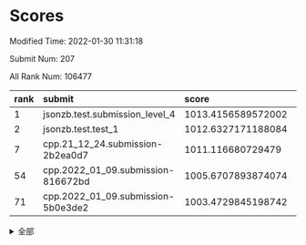 # Scores

Modified Time: 2022-01-30 11:31:18

Submit Num: 207

All Rank Num: 106477

| rank |               submit               |       score        |       sigma        | pk_num |
| :--- | :--------------------------------- | :----------------- | :----------------- | :----- |
| 1    | jsonzb.test.submission_level_4     | 1013.4156589572002 | 0.8169773795235129 | 2059   |
| 2    | jsonzb.test.test_1                 | 1012.6327171188084 | 0.7709769567602678 | 2059   |
| 7    | cpp.21_12_24.submission-2b2ea0d7   | 1011.116680729479  | 0.8086862263314822 | 2058   |
| 54   | cpp.2022_01_09.submission-816672bd | 1005.6707893874074 | 0.7098966497290892 | 2055   |
| 71   | cpp.2022_01_09.submission-5b0e3de2 | 1003.4729845198742 | 0.7180207596188053 | 2060   |


<details>
<summary>全部</summary>

| rank |                 submit                 |       score        |       sigma        | pk_num |
| :--- | :------------------------------------- | :----------------- | :----------------- | :----- |
| 1    | jsonzb.test.submission_level_4         | 1013.4156589572002 | 0.8169773795235129 | 2059   |
| 2    | jsonzb.test.test_1                     | 1012.6327171188084 | 0.7709769567602678 | 2059   |
| 3    | gobigger.level_3.submission_level_3_16 | 1011.4278601379594 | 0.7648453647612676 | 2054   |
| 4    | gobigger.level_3.submission_level_3_6  | 1011.2165728097194 | 0.7841339924822458 | 2055   |
| 5    | gobigger.level_3.submission_level_3_45 | 1011.2048746591934 | 0.7774597834959752 | 2056   |
| 6    | gobigger.level_3.submission_level_3_24 | 1011.1584155418443 | 0.7491518988899651 | 2059   |
| 7    | cpp.21_12_24.submission-2b2ea0d7       | 1011.116680729479  | 0.8086862263314822 | 2058   |
| 8    | gobigger.level_3.submission_level_3_0  | 1011.1159649806017 | 0.7668371648919854 | 2063   |
| 9    | gobigger.level_3.submission_level_3_35 | 1011.04446902114   | 0.8021153244621535 | 2060   |
| 10   | gobigger.level_3.submission_level_3_3  | 1010.9321037165306 | 0.7776382445235533 | 2062   |
| 11   | gobigger.level_3.submission_level_3_31 | 1010.9167220711015 | 0.7662170395939297 | 2056   |
| 12   | gobigger.level_3.submission_level_3_22 | 1010.776271084863  | 0.757514910479291  | 2062   |
| 13   | gobigger.level_3.submission_level_3_7  | 1010.7659070852251 | 0.7736134405953105 | 2048   |
| 14   | gobigger.level_3.submission_level_3_30 | 1010.7616789636302 | 0.7657612286702762 | 2057   |
| 15   | gobigger.level_3.submission_level_3_25 | 1010.6134692094679 | 0.7731662984533503 | 2061   |
| 16   | gobigger.level_3.submission_level_3_10 | 1010.5593310110853 | 0.7708039814957566 | 2057   |
| 17   | gobigger.level_3.submission_level_3_17 | 1010.3449529716612 | 0.7677347550973578 | 2061   |
| 18   | gobigger.level_3.submission_level_3_34 | 1010.3415625019892 | 0.7547800269056605 | 2060   |
| 19   | gobigger.level_3.submission_level_3_46 | 1010.3157952755377 | 0.764298937627418  | 2054   |
| 20   | gobigger.level_3.submission_level_3_43 | 1010.3053921805838 | 0.7615189428903345 | 2056   |
| 21   | gobigger.level_3.submission_level_3_39 | 1010.2900663542669 | 0.7718161810922642 | 2057   |
| 22   | gobigger.level_3.submission_level_3_33 | 1010.274321212654  | 0.7793823523190632 | 2056   |
| 23   | gobigger.level_3.submission_level_3_20 | 1010.2478841995044 | 0.7661207280814072 | 2058   |
| 24   | gobigger.level_3.submission_level_3_32 | 1010.21942746219   | 0.7704093010639764 | 2061   |
| 25   | gobigger.level_3.submission_level_3_28 | 1010.0729519845394 | 0.7826434428650126 | 2059   |
| 26   | gobigger.level_3.submission_level_3_48 | 1010.0728027760567 | 0.748320209050352  | 2059   |
| 27   | gobigger.level_3.submission_level_3_1  | 1009.9021260005641 | 0.7680110731429866 | 2057   |
| 28   | gobigger.level_3.submission_level_3_14 | 1009.8688906625109 | 0.7753854341735282 | 2062   |
| 29   | gobigger.level_3.submission_level_3_5  | 1009.847500277946  | 0.7537154937942233 | 2055   |
| 30   | gobigger.level_3.submission_level_3_12 | 1009.8325577538322 | 0.7448862281198206 | 2061   |
| 31   | gobigger.level_3.submission_level_3_21 | 1009.8195115863922 | 0.7734712856223576 | 2062   |
| 32   | gobigger.level_3.submission_level_3_4  | 1009.7899496379016 | 0.7515138822175269 | 2057   |
| 33   | gobigger.level_3.submission_level_3_47 | 1009.731582704754  | 0.7729510546212738 | 2055   |
| 34   | gobigger.level_3.submission_level_3_19 | 1009.7077373660641 | 0.7719804330152232 | 2054   |
| 35   | gobigger.level_3.submission_level_3_27 | 1009.7074570996726 | 0.7457367189983143 | 2056   |
| 36   | gobigger.level_3.submission_level_3_42 | 1009.6565119757377 | 0.756808124850438  | 2058   |
| 37   | gobigger.level_3.submission_level_3_26 | 1009.6414250477574 | 0.754777805318708  | 2059   |
| 38   | gobigger.level_3.submission_level_3_18 | 1009.6172800834742 | 0.7574273055839792 | 2054   |
| 39   | gobigger.level_3.submission_level_3_41 | 1009.5796214704154 | 0.7892196135267381 | 2054   |
| 40   | gobigger.level_3.submission_level_3_29 | 1009.5711428102958 | 0.7760086118257804 | 2057   |
| 41   | gobigger.level_3.submission_level_3_9  | 1009.4798394263634 | 0.7388674460347361 | 2055   |
| 42   | gobigger.level_3.submission_level_3_15 | 1009.4217921261006 | 0.748038333775898  | 2055   |
| 43   | gobigger.level_3.submission_level_3_11 | 1009.3294584045339 | 0.7579081497956258 | 2061   |
| 44   | gobigger.level_3.submission_level_3_49 | 1009.224870663943  | 0.7767407332752403 | 2060   |
| 45   | gobigger.level_3.submission_level_3_23 | 1009.1744214781756 | 0.7486367071665582 | 2058   |
| 46   | gobigger.level_3.submission_level_3_13 | 1009.1401697047068 | 0.7555068012006237 | 2056   |
| 47   | gobigger.level_3.submission_level_3_36 | 1009.1264068725634 | 0.7604377406289382 | 2056   |
| 48   | gobigger.level_3.submission_level_3_8  | 1008.8687890499416 | 0.7542825401806734 | 2058   |
| 49   | gobigger.level_3.submission_level_3_38 | 1008.8184975276073 | 0.7446463687162305 | 2063   |
| 50   | gobigger.level_3.submission_level_3_44 | 1008.776194360545  | 0.7418711728120633 | 2054   |
| 51   | gobigger.level_3.submission_level_3_2  | 1008.762788937615  | 0.7472009844508367 | 2054   |
| 52   | gobigger.level_3.submission_level_3_37 | 1008.2836619472929 | 0.7550743112391003 | 2056   |
| 53   | gobigger.level_3.submission_level_3_40 | 1008.0414109124471 | 0.7451240810738468 | 2054   |
| 54   | cpp.2022_01_09.submission-816672bd     | 1005.6707893874074 | 0.7098966497290892 | 2055   |
| 55   | gobigger.level_1.submission_level_1_47 | 1004.6095537695902 | 0.72249366756975   | 2057   |
| 56   | gobigger.level_1.submission_level_1_21 | 1004.5081623398614 | 0.7147970109507692 | 2059   |
| 57   | gobigger.level_1.submission_level_1_20 | 1004.4998526207438 | 0.7102439490634256 | 2054   |
| 58   | gobigger.level_1.submission_level_1_27 | 1004.4245560624466 | 0.7257696088194654 | 2060   |
| 59   | gobigger.level_1.submission_level_1_34 | 1004.2962960578768 | 0.7154054708526383 | 2056   |
| 60   | gobigger.level_1.submission_level_1_19 | 1004.2571875883405 | 0.721688380371097  | 2059   |
| 61   | gobigger.level_1.submission_level_1_38 | 1004.0411499447179 | 0.7138334210742344 | 2056   |
| 62   | gobigger.level_1.submission_level_1_33 | 1003.9484030310356 | 0.7192257589886843 | 2055   |
| 63   | gobigger.level_1.submission_level_1_14 | 1003.9241570604481 | 0.7173389772867936 | 2061   |
| 64   | gobigger.level_1.submission_level_1_15 | 1003.8992812839833 | 0.7160283081784553 | 2055   |
| 65   | gobigger.level_1.submission_level_1_44 | 1003.8680325438576 | 0.7227177151889794 | 2057   |
| 66   | gobigger.level_1.submission_level_1_17 | 1003.7136039215917 | 0.7299139035302683 | 2058   |
| 67   | gobigger.level_1.submission_level_1_1  | 1003.6130597227314 | 0.7196807462102844 | 2058   |
| 68   | gobigger.level_1.submission_level_1_26 | 1003.5839661913046 | 0.7091497695359072 | 2062   |
| 69   | gobigger.level_1.submission_level_1_42 | 1003.5808818384062 | 0.715854204489953  | 2059   |
| 70   | gobigger.level_1.submission_level_1_9  | 1003.5259842367614 | 0.7155044264273345 | 2053   |
| 71   | cpp.2022_01_09.submission-5b0e3de2     | 1003.4729845198742 | 0.7180207596188053 | 2060   |
| 72   | gobigger.level_1.submission_level_1_29 | 1003.4723277825246 | 0.7064867933569341 | 2059   |
| 73   | gobigger.level_1.submission_level_1_24 | 1003.4657224704478 | 0.7124065339519107 | 2057   |
| 74   | gobigger.level_1.submission_level_1_5  | 1003.4400092043253 | 0.7073696639202841 | 2061   |
| 75   | gobigger.level_1.submission_level_1_28 | 1003.3924261488063 | 0.71186923854074   | 2056   |
| 76   | gobigger.level_1.submission_level_1_49 | 1003.3808069609795 | 0.7209440688946865 | 2055   |
| 77   | gobigger.level_1.submission_level_1_4  | 1003.2975524570356 | 0.7122676363868371 | 2059   |
| 78   | gobigger.level_1.submission_level_1_23 | 1003.2566270186235 | 0.7205577949800052 | 2059   |
| 79   | gobigger.level_1.submission_level_1_40 | 1003.2167765962084 | 0.7217727668707845 | 2051   |
| 80   | gobigger.level_1.submission_level_1_8  | 1003.1532838746266 | 0.7100304531734632 | 2056   |
| 81   | gobigger.level_1.submission_level_1_48 | 1003.1376586857664 | 0.7073114696820911 | 2060   |
| 82   | gobigger.level_1.submission_level_1_31 | 1003.0074553017763 | 0.7111434158786362 | 2054   |
| 83   | gobigger.level_1.submission_level_1_13 | 1002.9805026614341 | 0.7177760750083695 | 2053   |
| 84   | gobigger.level_1.submission_level_1_6  | 1002.9235252014946 | 0.7148393071469707 | 2059   |
| 85   | gobigger.level_1.submission_level_1_45 | 1002.8191528458227 | 0.7108458089947801 | 2061   |
| 86   | gobigger.level_1.submission_level_1_36 | 1002.8112682214584 | 0.7138974058510146 | 2060   |
| 87   | gobigger.level_1.submission_level_1_0  | 1002.7109346653217 | 0.7153908857242084 | 2054   |
| 88   | gobigger.level_1.submission_level_1_37 | 1002.6906707766638 | 0.7094867876644917 | 2058   |
| 89   | gobigger.level_1.submission_level_1_18 | 1002.6702665541359 | 0.7124988584090773 | 2060   |
| 90   | gobigger.level_1.submission_level_1_30 | 1002.6483860749263 | 0.717661328298194  | 2058   |
| 91   | gobigger.level_1.submission_level_1_16 | 1002.6272018921042 | 0.7178966845946085 | 2058   |
| 92   | gobigger.level_1.submission_level_1_22 | 1002.5407893786036 | 0.7292715762326442 | 2058   |
| 93   | gobigger.level_1.submission_level_1_7  | 1002.5082456084485 | 0.7209366987396701 | 2059   |
| 94   | gobigger.level_1.submission_level_1_46 | 1002.4673403664038 | 0.7142805539402626 | 2058   |
| 95   | gobigger.level_1.submission_level_1_11 | 1002.4458666897353 | 0.712949615281079  | 2057   |
| 96   | gobigger.level_1.submission_level_1_39 | 1002.4009001127324 | 0.7222109312815368 | 2051   |
| 97   | gobigger.level_1.submission_level_1_12 | 1002.2465275990116 | 0.7194507804988313 | 2059   |
| 98   | gobigger.level_1.submission_level_1_35 | 1002.1653389494934 | 0.7118843885289666 | 2059   |
| 99   | gobigger.level_1.submission_level_1_32 | 1002.1158051298402 | 0.7163498658103851 | 2058   |
| 100  | gobigger.level_1.submission_level_1_41 | 1002.0231909130234 | 0.7080862393977203 | 2059   |
| 101  | gobigger.level_1.submission_level_1_3  | 1001.9689284753825 | 0.7089850780177431 | 2055   |
| 102  | gobigger.level_1.submission_level_1_25 | 1001.8444041170857 | 0.7093527227356974 | 2060   |
| 103  | gobigger.level_1.submission_level_1_2  | 1001.8047429830798 | 0.7055866269461061 | 2059   |
| 104  | gobigger.level_1.submission_level_1_43 | 1001.6546704065794 | 0.7073709232779275 | 2056   |
| 105  | gobigger.level_1.submission_level_1_10 | 1001.1938668589705 | 0.7153124230785393 | 2049   |
| 106  | gobigger.random.submission_random_15   | 997.5467822540777  | 0.7033822996320713 | 2047   |
| 107  | gobigger.random.submission_random_10   | 997.0356068477425  | 0.7083638854110093 | 2056   |
| 108  | gobigger.random.submission_random_9    | 996.9610993920664  | 0.711400497563209  | 2052   |
| 109  | gobigger.random.submission_random_6    | 996.8405298616628  | 0.7068222714846537 | 2052   |
| 110  | gobigger.random.submission_random_48   | 996.7314612446045  | 0.7011159490433385 | 2057   |
| 111  | gobigger.random.submission_random_35   | 996.6835628631405  | 0.6979249453821572 | 2060   |
| 112  | gobigger.random.submission_random_24   | 996.6709789674879  | 0.7081387148223257 | 2055   |
| 113  | gobigger.random.submission_random_29   | 996.600717674757   | 0.7039746784254564 | 2057   |
| 114  | gobigger.random.submission_random_26   | 996.5856413782341  | 0.7128203728410476 | 2062   |
| 115  | gobigger.random.submission_random_3    | 996.5418246123135  | 0.7140720666412159 | 2055   |
| 116  | gobigger.random.submission_random_13   | 996.4961199908855  | 0.7058294006947261 | 2063   |
| 117  | gobigger.random.submission_random_4    | 996.4354932343056  | 0.7016002387978715 | 2061   |
| 118  | gobigger.random.submission_random_37   | 996.3984416997429  | 0.7095047730089453 | 2055   |
| 119  | gobigger.random.submission_random_38   | 996.3823067465268  | 0.7078958831922253 | 2064   |
| 120  | gobigger.random.submission_random_30   | 996.3377192469367  | 0.721856618290796  | 2057   |
| 121  | gobigger.random.submission_random_11   | 996.2780842573186  | 0.7026544042040113 | 2055   |
| 122  | gobigger.random.submission_random_39   | 996.2734048373577  | 0.7018301043881433 | 2059   |
| 123  | gobigger.random.submission_random_5    | 996.2585502791989  | 0.7046737568615487 | 2061   |
| 124  | gobigger.random.submission_random_0    | 996.2581941782395  | 0.7182993625899984 | 2048   |
| 125  | gobigger.random.submission_random_44   | 996.24578115793    | 0.7310854201216399 | 2060   |
| 126  | gobigger.random.submission_random_40   | 996.2206760906837  | 0.7123160429872655 | 2057   |
| 127  | gobigger.random.submission_random_19   | 996.1593568515144  | 0.6984042684531481 | 2061   |
| 128  | gobigger.random.submission_random_21   | 996.0419710267834  | 0.7208711336155185 | 2060   |
| 129  | gobigger.random.submission_random_23   | 995.9916423653799  | 0.7125247803530977 | 2064   |
| 130  | gobigger.random.submission_random_32   | 995.9882449824062  | 0.7151505037859133 | 2056   |
| 131  | gobigger.random.submission_random_46   | 995.8825670178157  | 0.7100311564618306 | 2053   |
| 132  | gobigger.random.submission_random_34   | 995.8814228367102  | 0.7217327689100619 | 2053   |
| 133  | gobigger.random.submission_random_18   | 995.8451813933905  | 0.7091123526184175 | 2061   |
| 134  | gobigger.random.submission_random_8    | 995.8112386764493  | 0.70124774302183   | 2059   |
| 135  | gobigger.random.submission_random_45   | 995.7359724028321  | 0.7085101138429333 | 2061   |
| 136  | gobigger.random.submission_random_42   | 995.726100200442   | 0.7270887564894818 | 2060   |
| 137  | gobigger.random.submission_random_12   | 995.7170373346925  | 0.7154937581800526 | 2059   |
| 138  | gobigger.random.submission_random_22   | 995.5969472910139  | 0.7079729160790782 | 2054   |
| 139  | gobigger.random.submission_random_43   | 995.5736569804734  | 0.7130451141793446 | 2059   |
| 140  | gobigger.random.submission_random_28   | 995.5482757441081  | 0.709891525424588  | 2060   |
| 141  | gobigger.random.submission_random_16   | 995.4749256572119  | 0.7239433381896436 | 2054   |
| 142  | gobigger.random.submission_random_17   | 995.428592784309   | 0.7218564606968885 | 2059   |
| 143  | gobigger.random.submission_random_47   | 995.4062640902121  | 0.7189075624907236 | 2059   |
| 144  | gobigger.random.submission_random_2    | 995.3923982773722  | 0.717097195084793  | 2061   |
| 145  | gobigger.random.submission_random_7    | 995.3910576206349  | 0.7321711646196291 | 2062   |
| 146  | gobigger.random.submission_random_14   | 995.2977822013991  | 0.7203335999806456 | 2061   |
| 147  | gobigger.random.submission_random_33   | 995.1892142348573  | 0.7175576148198978 | 2063   |
| 148  | gobigger.random.submission_random_49   | 995.1716116424716  | 0.7117364575089243 | 2057   |
| 149  | gobigger.random.submission_random_25   | 995.135802335336   | 0.7030482214982825 | 2058   |
| 150  | gobigger.random.submission_random_27   | 995.1315603374829  | 0.7053511022259744 | 2055   |
| 151  | gobigger.random.submission_random_36   | 995.1144935388538  | 0.7110888810165418 | 2053   |
| 152  | gobigger.random.submission_random_31   | 995.0484275503347  | 0.7054468290999716 | 2059   |
| 153  | gobigger.random.submission_random_41   | 994.7988993223622  | 0.7201495604263243 | 2059   |
| 154  | gobigger.random.submission_random_20   | 994.7011841918898  | 0.7241678029861572 | 2055   |
| 155  | gobigger.random.submission_random_1    | 994.3502989730994  | 0.7185779197434172 | 2061   |
| 156  | gobigger.level_2.submission_level_2_15 | 994.134022483282   | 0.7171612154943469 | 2058   |
| 157  | gobigger.level_2.submission_level_2_41 | 994.0135397215882  | 0.7425599286306918 | 2059   |
| 158  | gobigger.level_2.submission_level_2_19 | 993.6647597947235  | 0.7419357368402671 | 2058   |
| 159  | gobigger.level_2.submission_level_2_0  | 993.4914279401953  | 0.7313616517344836 | 2060   |
| 160  | gobigger.level_2.submission_level_2_49 | 993.4141938640911  | 0.7270498255693106 | 2055   |
| 161  | gobigger.level_2.submission_level_2_36 | 993.3839499727698  | 0.7482420610187638 | 2055   |
| 162  | gobigger.level_2.submission_level_2_2  | 993.0017868418706  | 0.740395103502706  | 2057   |
| 163  | gobigger.level_2.submission_level_2_30 | 992.9957450596381  | 0.7267406915142068 | 2056   |
| 164  | gobigger.level_2.submission_level_2_40 | 992.8525217680681  | 0.7379360747834891 | 2062   |
| 165  | gobigger.level_2.submission_level_2_45 | 992.8258139379634  | 0.7232600623517103 | 2054   |
| 166  | gobigger.level_2.submission_level_2_17 | 992.803652361544   | 0.7230306422461524 | 2054   |
| 167  | gobigger.level_2.submission_level_2_38 | 992.7890696720882  | 0.7496332334078628 | 2061   |
| 168  | gobigger.level_2.submission_level_2_35 | 992.5028094328179  | 0.7345256832274836 | 2061   |
| 169  | gobigger.level_2.submission_level_2_21 | 992.4795365199133  | 0.7479544361710061 | 2049   |
| 170  | gobigger.level_2.submission_level_2_1  | 992.4699889910971  | 0.7402875240955421 | 2056   |
| 171  | gobigger.level_2.submission_level_2_33 | 992.4369067233296  | 0.7354908522492934 | 2062   |
| 172  | gobigger.level_2.submission_level_2_34 | 992.4321421671348  | 0.7405360450719922 | 2062   |
| 173  | gobigger.level_2.submission_level_2_42 | 992.4234337123137  | 0.7403462468906197 | 2059   |
| 174  | gobigger.level_2.submission_level_2_46 | 992.353298086439   | 0.7455384454926324 | 2056   |
| 175  | gobigger.level_2.submission_level_2_9  | 992.3490125244663  | 0.7329392661783825 | 2055   |
| 176  | gobigger.level_2.submission_level_2_37 | 992.3361862485443  | 0.7602908810152771 | 2061   |
| 177  | gobigger.level_2.submission_level_2_29 | 992.3181691016651  | 0.7400225117846749 | 2057   |
| 178  | gobigger.level_2.submission_level_2_26 | 992.2758077591693  | 0.7412536030811946 | 2053   |
| 179  | gobigger.level_2.submission_level_2_39 | 992.2682700435672  | 0.7456402182269329 | 2060   |
| 180  | gobigger.level_2.submission_level_2_13 | 992.0887910820811  | 0.7307641256987051 | 2060   |
| 181  | gobigger.level_2.submission_level_2_7  | 992.083944404812   | 0.7459522441647054 | 2051   |
| 182  | gobigger.level_2.submission_level_2_44 | 992.0812512732733  | 0.7354798322519795 | 2054   |
| 183  | gobigger.level_2.submission_level_2_8  | 992.0803454246814  | 0.738041518116345  | 2057   |
| 184  | gobigger.level_2.submission_level_2_3  | 992.0721470000684  | 0.7593981739981874 | 2056   |
| 185  | gobigger.level_2.submission_level_2_25 | 991.9910769933983  | 0.7389200724097724 | 2063   |
| 186  | gobigger.level_2.submission_level_2_47 | 991.9558527324015  | 0.7309246607454629 | 2060   |
| 187  | gobigger.level_2.submission_level_2_12 | 991.9092432800525  | 0.7523303859519143 | 2055   |
| 188  | gobigger.level_2.submission_level_2_18 | 991.8178019872599  | 0.7440822082896722 | 2056   |
| 189  | gobigger.level_2.submission_level_2_27 | 991.7741736349814  | 0.7498593080245579 | 2056   |
| 190  | gobigger.level_2.submission_level_2_20 | 991.665679488366   | 0.746508559393367  | 2059   |
| 191  | gobigger.level_2.submission_level_2_43 | 991.6319522625604  | 0.7697082871110082 | 2059   |
| 192  | gobigger.level_2.submission_level_2_5  | 991.6100436965944  | 0.7480969733252834 | 2052   |
| 193  | gobigger.level_2.submission_level_2_11 | 991.598001132474   | 0.7408115528702344 | 2056   |
| 194  | gobigger.level_2.submission_level_2_48 | 991.499613769412   | 0.7546803790741494 | 2062   |
| 195  | gobigger.level_2.submission_level_2_16 | 991.4452939458719  | 0.7578936146788674 | 2056   |
| 196  | gobigger.level_2.submission_level_2_28 | 991.4349132376318  | 0.759326158897178  | 2059   |
| 197  | gobigger.level_2.submission_level_2_4  | 991.4130732190795  | 0.7577655651360609 | 2063   |
| 198  | gobigger.level_2.submission_level_2_32 | 991.3936108820408  | 0.7490059615070453 | 2061   |
| 199  | gobigger.level_2.submission_level_2_10 | 991.3759062257053  | 0.7584624237023802 | 2058   |
| 200  | gobigger.level_2.submission_level_2_14 | 990.9273183482271  | 0.7554827701488324 | 2058   |
| 201  | gobigger.level_2.submission_level_2_22 | 990.711363225681   | 0.7497900234989314 | 2058   |
| 202  | gobigger.level_2.submission_level_2_24 | 990.7048494586439  | 0.7571918927684085 | 2060   |
| 203  | gobigger.level_2.submission_level_2_23 | 990.5241852724122  | 0.7547837037841357 | 2059   |
| 204  | gobigger.level_2.submission_level_2_6  | 990.4323404447683  | 0.7602669885645934 | 2054   |
| 205  | gobigger.level_2.submission_level_2_31 | 990.2361996386892  | 0.7679139740545354 | 2060   |
| 206  | gobigger.none.submission_none_0        | 978.5740488996528  | 1.33077870131662   | 2058   |
| 207  | gobigger.none.submission_none_1        | 975.6976977821914  | 1.4487430205493492 | 2055   |

</details>